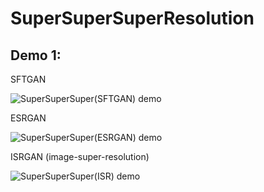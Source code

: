 # SuperSuperSuperResolution

## Demo 1:

SFTGAN

![SuperSuperSuper(SFTGAN) demo](https://github.com/previtus/SuperSuperSuperResolution/raw/master/demos/sft_demo.gif)

ESRGAN

![SuperSuperSuper(ESRGAN) demo](https://github.com/previtus/SuperSuperSuperResolution/raw/master/demos/esr_demo.gif)

ISRGAN (image-super-resolution)

![SuperSuperSuper(ISR) demo](https://github.com/previtus/SuperSuperSuperResolution/raw/master/demos/isr_demo.gif)
